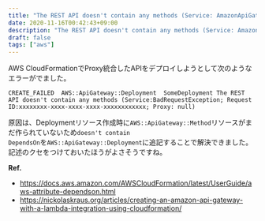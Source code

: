 ```yaml
---
title: "The REST API doesn't contain any methods (Service: AmazonApiGateway..."
date: 2020-11-16T00:42:43+09:00
description: "The REST API doesn't contain any methods (Service: AmazonApiGateway"
draft: false
tags: ["aws"]
---
```

AWS CloudFormationでProxy統合したAPIをデプロイしようとして次のようなエラーがでました。

```shell
CREATE_FAILED  AWS::ApiGateway::Deployment  SomeDeployment The REST API doesn't contain any methods (Service:BadRequestException; Request ID:xxxxxxxx-xxxx-xxxx-xxxx-xxxxxxxxxxxx; Proxy: null)
```

原因は、Deploymentリソース作成時に`AWS::ApiGateway::Method`リソースがまだ作られていないため`doesn't contain`  
`DependsOn`を`AWS::ApiGateway::Deployment`に追記することで解決できました。  
記述のクセをつけておいたほうがよさそうですね。

**Ref.**
* https://docs.aws.amazon.com/AWSCloudFormation/latest/UserGuide/aws-attribute-dependson.html
* https://nickolaskraus.org/articles/creating-an-amazon-api-gateway-with-a-lambda-integration-using-cloudformation/